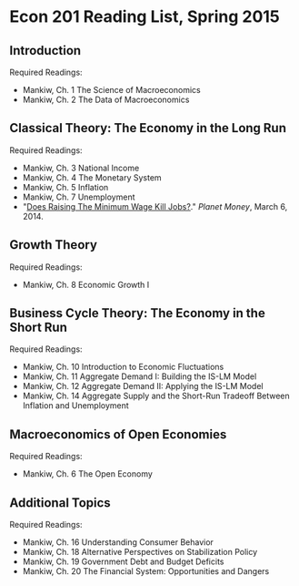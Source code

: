 # Econ 201 Reading List, Spring 2015

## Introduction

Required Readings:
* Mankiw, Ch. 1 The Science of Macroeconomics
* Mankiw, Ch. 2 The Data of Macroeconomics


## Classical Theory: The Economy in the Long Run

Required Readings:
* Mankiw, Ch. 3 National Income
* Mankiw, Ch. 4 The Monetary System
* Mankiw, Ch. 5 Inflation
* Mankiw, Ch. 7 Unemployment
* "[Does Raising The Minimum Wage Kill Jobs?](http://www.npr.org/blogs/money/2014/03/06/286861541/does-raising-the-minimum-wage-kill-jobs)." *Planet Money*, March 6, 2014.


## Growth Theory

Required Readings:
* Mankiw, Ch. 8 Economic Growth I


## Business Cycle Theory: The Economy in the Short Run

Required Readings:
* Mankiw, Ch. 10 Introduction to Economic Fluctuations
* Mankiw, Ch. 11 Aggregate Demand I: Building the IS-LM Model
* Mankiw, Ch. 12 Aggregate Demand II: Applying the IS-LM Model
* Mankiw, Ch. 14 Aggregate Supply and the Short-Run Tradeoff Between Inflation and Unemployment


## Macroeconomics of Open Economies

Required Readings:
* Mankiw, Ch. 6 The Open Economy


## Additional Topics

Required Readings:
* Mankiw, Ch. 16 Understanding Consumer Behavior
* Mankiw, Ch. 18 Alternative Perspectives on Stabilization Policy
* Mankiw, Ch. 19 Government Debt and Budget Deficits
* Mankiw, Ch. 20 The Financial System: Opportunities and Dangers
